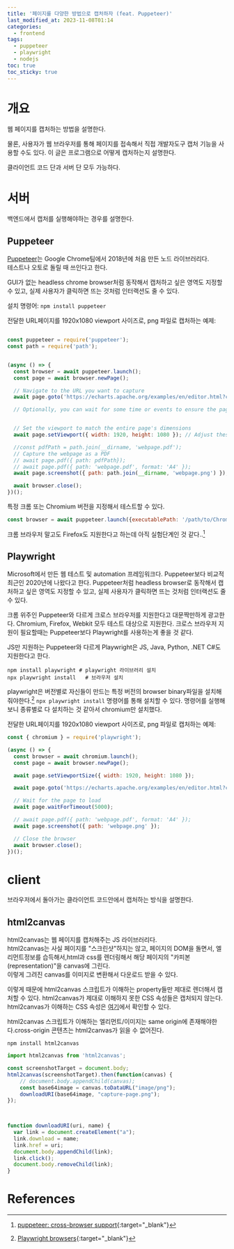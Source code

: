 ```yaml
---
title: '페이지를 다양한 방법으로 캡처하자 (feat. Puppeteer)'
last_modified_at: 2023-11-08T01:14
categories:
  - frontend
tags:
  - puppeteer
  - playwright
  - nodejs
toc: true
toc_sticky: true
---
```



# 개요
웹 페이지를 캡처하는 방법을 설명한다. 

물론, 사용자가 웹 브라우저를 통해 페이지를 접속해서 직접 개발자도구 캡처 기능을 사용할 수도 있다. 
이 글은 프로그램으로 어떻게 캡처하는지 설명한다. 

클라이언트 코드 단과 서버 단 모두 가능하다.


# 서버
백엔드에서 캡처를 실행해야하는 경우를 설명한다. 

## Puppeteer
[Puppeteer](https://github.com/puppeteer/puppeteer)는 Google Chrome팀에서 2018년에 처음 만든 노드 라이브러리다. <br/>
테스트나 오토로 돌릴 때 쓰인다고 한다. 

GUI가 없는 headless chrome browser처럼 동작해서 캡처하고 싶은 영역도 지정할 수 있고, 실제 사용자가 클릭하면 뜨는 것처럼 인터랙션도 줄 수 있다.


설치 명령어:
```npm install puppeteer```

전달한 URL페이지를 1920x1080 viewport 사이즈로, png 파일로 캡처하는 예제:
```javascript

const puppeteer = require('puppeteer');
const path = require('path');


(async () => {
  const browser = await puppeteer.launch();
  const page = await browser.newPage();

  // Navigate to the URL you want to capture
  await page.goto('https://echarts.apache.org/examples/en/editor.html?c=area-basic');

  // Optionally, you can wait for some time or events to ensure the page is fully loaded


  // Set the viewport to match the entire page's dimensions
  await page.setViewport({ width: 1920, height: 1080 }); // Adjust these dimensions as needed

  //const pdfPath = path.join(__dirname, 'webpage.pdf');
  // Capture the webpage as a PDF
  // await page.pdf({ path: pdfPath});
  // await page.pdf({ path: 'webpage.pdf', format: 'A4' });
  await page.screenshot({ path: path.join(__dirname, 'webpage.png') });

  await browser.close();
})();
```


특정 크롬 또는 Chromium 버전을 지정해서 테스트할 수 있다.
```javascript
const browser = await puppeteer.launch({executablePath: '/path/to/Chrome'});
```
크롬 브라우저 말고도 Firefox도 지원한다고 하는데 아직 실험단계인 것 같다..[^fn1]

## Playwright

Microsoft에서 만든 웹 테스트 및 automation 프레임워크다. Puppeteer보다 비교적 최근인 2020년에 나왔다고 한다.
Puppeteer처럼 headless browser로 동작해서 캡처하고 싶은 영역도 지정할 수 있고, 실제 사용자가 클릭하면 뜨는 것처럼 인터랙션도 줄 수 있다.

크롬 위주인 Puppeteer와 다르게 크로스 브라우저를 지원한다고 대문짝만하게 광고한다.
Chromium, Firefox, Webkit 모두 테스트 대상으로 지원한다. 크로스 브라우저 지원이 필요할때는 Puppeteer보다 Playwright를 사용하는게 좋을 것 같다.

JS만 지원하는 Puppeteer와 다르게 Playwright은 JS, Java, Python, .NET C#도 지원한다고 한다.

```shell
npm install playwright # playwright 라이브러리 설치
npx playwright install   # 브라우저 설치
```
playwright은 버전별로 자신들이 만드는 특정 버전의 browser binary파일을 설치해줘야한다.[^fn3]
`npx playwright install` 명령어를 통해 설치할 수 있다. 명령어를 실행해보니 종류별로 다 설치하는 것 같아서 chromium만 설치했다.


전달한 URL페이지를 1920x1080 viewport 사이즈로, png 파일로 캡처하는 예제:
```javascript
const { chromium } = require('playwright');

(async () => {
  const browser = await chromium.launch();
  const page = await browser.newPage();

  await page.setViewportSize({ width: 1920, height: 1080 });

  await page.goto('https://echarts.apache.org/examples/en/editor.html?c=area-basic');

  // Wait for the page to load
  await page.waitForTimeout(5000);

  // await page.pdf({ path: 'webpage.pdf', format: 'A4' });
  await page.screenshot({ path: 'webpage.png' });

  // Close the browser
  await browser.close();
})();
```

[//]: # (browser는 Chromium/Firefox/Webkit 인스턴스를 뜻한다. 브라우저 인스턴스를 띄우고&#40;launch&#41; 원하는 업무를 수행하고 끝낼때는 browser는 닫아줘야한다 &#40;`browser.close&#40;&#41;`&#41;)
[//]: # (https://www.cuketest.com/playwright/docs/core-concepts)


# client
브라우저에서 돌아가는 클라이언트 코드안에서 캡처하는 방식을 설명한다. 

## html2canvas
html2canvas는 웹 페이지를 캡처해주는 JS 라이브러리다. <br/>
html2canvas는 사실 페이지를 "스크린샷"하지는 않고, 페이지의 DOM을 돌면서, 엘리먼트정보를 습득해서,html과 css를 렌더링해서 해당 페이지의 "카피본(representation)"을 canvas에 그린다. <br/>
이렇게 그려진 canvas를 이미지로 변환해서 다운로드 받을 수 있다. 

이렇게 때문에 html2canvas 스크립트가 이해하는 property들만 제대로 렌더해서 캡처할 수 있다.
html2canvas가 제대로 이해하지 못한 CSS 속성들은 캡처되지 않는다. html2canvas가 이해하는 CSS 속성은 [여기](https://html2canvas.hertzen.com/features)에서 확인할 수 있다.

html2canvas 스크립트가 이해하는 엘리먼트/이미지는 same origin에 존재해야한다.cross-origin 콘텐츠는 html2canvas가 읽을 수 없어진다. 

```npm install html2canvas```


```javascript
import html2canvas from 'html2canvas';

const screenshotTarget = document.body;
html2canvas(screenshotTarget).then(function(canvas) {
    // document.body.appendChild(canvas);
    const base64image = canvas.toDataURL("image/png");
    downloadURI(base64image, "capture-page.png");
});
  


function downloadURI(uri, name) {
  var link = document.createElement("a");
  link.download = name;
  link.href = uri;
  document.body.appendChild(link);
  link.click();
  document.body.removeChild(link);
}

```


# References
[^fn1]: [puppeteer: cross-browser support](https://pptr.dev/faq#q-what-is-the-status-of-cross-browser-support){:target="_blank"}
[^fn2]: [Playwright vs Puppeteer: Which to choose in 2023?](https://www.browserstack.com/guide/playwright-vs-puppeteer){:target="_blank"}
[^fn3]: [Playwright browsers](https://playwright.dev/docs/browsers){:target="_blank"}
[^fn4]: [Playwright screenshots](https://playwright.dev/docs/screenshots){:target="_blank"}

